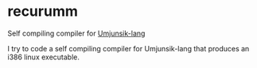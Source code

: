 # recurumm
Self compiling compiler for [Umjunsik-lang](https://github.com/rycont/umjunsik-lang)

I try to code a self compiling compiler for Umjunsik-lang that produces an i386 linux executable. 
